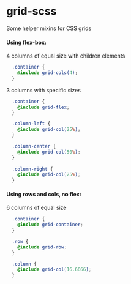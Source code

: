 # grid-scss
Some helper mixins for CSS grids

#### Using flex-box:

4 columns of equal size with children elements 
```scss
  .container {
    @include grid-cols(4);
  }
```

3 columns with specific sizes
```scss
  .container {
    @include grid-flex;
  }

  .column-left {
    @include grid-col(25%);
  }

  .column-center {
    @include grid-col(50%);
  }
  
  .column-right {
    @include grid-col(25%);
  }
```

#### Using rows and cols, no flex:

6 columns of equal size
```scss
  .container {
    @include grid-container;
  }

  .row {
    @include grid-row;
  }

  .column {
    @include grid-col(16.6666);
  }
```